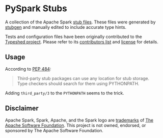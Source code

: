 # PySpark Stubs

A collection of the Apache Spark [stub files](https://www.python.org/dev/peps/pep-0484/#stub-files). These files were generated by [stubgen](https://github.com/python/mypy/blob/master/mypy/stubgen.py) and manually edited to include accurate type hints.

Tests and configuration files have been originally contributed to the [Typeshed project](https://github.com/python/typeshed/). Please refer to its [contributors list](https://github.com/python/typeshed/graphs/contributors) and [license](https://github.com/python/typeshed/blob/master/LICENSE) for details.

## Usage

According to [PEP 484](https://www.python.org/dev/peps/pep-0484/#storing-and-distributing-stub-files): 

> Third-party stub packages can use any location for stub storage. Type checkers should search for them using PYTHONPATH. 

Adding `third_party/3` to the `PYTHONPATH` seems to the trick.

## Disclaimer

Apache Spark, Spark, Apache, and the Spark logo are <a href="https://www.apache.org/foundation/marks/">trademarks</a> of
  <a href="http://www.apache.org">The Apache Software Foundation</a>. This project is not owned, endorsed, or sponsored by The Apache Software Foundation.
